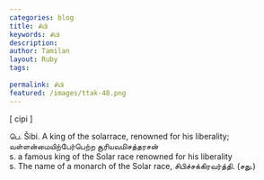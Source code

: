 ```yaml
---
categories: blog
title: சிபி
keywords: சிபி
description: 
author: Tamilan
layout: Ruby
tags: 
 
permalink: சிபி
featured: /images/ttak-48.png
---
```

  
[ cipi ]  
  
பெ. Šibi. A king of the solarrace, renowned for his liberality; வள்ளன்மையிற்பேர்பெற்ற சூரியவமிசத்தரசன்  
s. a famous king of the Solar race renowned for his liberality  
s. The name of a monarch of the Solar race, சிபிச்சக்கிரவர்த்தி. (சது.)